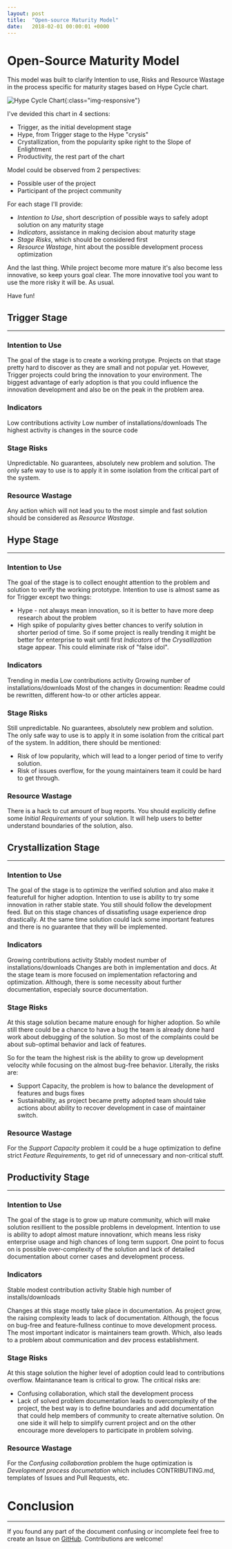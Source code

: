 ```yaml
---
layout: post
title:  "Open-source Maturity Model"
date:   2018-02-01 00:00:01 +0000
---
```


# Open-Source Maturity Model

This model was built to clarify Intention to use, Risks and Resource Wastage in the process specific for maturity stages based on Hype Cycle chart.

![Hype Cycle Chart](/hype-cycle-chart.png){:class="img-responsive"}

I've devided this chart in 4 sections:
- Trigger, as the initial development stage
- Hype, from Trigger stage to the Hype "crysis"
- Crystallization, from the popularity spike right to the Slope of Enlightment
- Productivity, the rest part of the chart

Model could be observed from 2 perspectives:
- Possible user of the project
- Participant of the project community

For each stage I'll provide:
- _Intention to Use_, short description of possible ways to safely adopt solution on any maturity stage
- _Indicators_, assistance in making decision about maturity stage
- _Stage Risks_, which should be considered first
- _Resource Wastage_, hint about the possible development process optimization

And the last thing. While project become more mature it's also become less innovative, so keep yours goal clear.
The more innovative tool you want to use the more risky it will be.
As usual.

Have fun!


## Trigger Stage
---
### Intention to Use
The goal of the stage is to create a working protype.
Projects on that stage pretty hard to discover as they are small and not popular yet.
However, Trigger projects could bring the innovation to your environment.
The biggest advantage of early adoption is that you could influence the innovation development and
also be on the peak in the problem area.

### Indicators
Low contributions activity
Low number of installations/downloads
The highest activity is changes in the source code

### Stage Risks
Unpredictable. No guarantees, absolutely new problem and solution.
The only safe way to use is to apply it in some isolation from the critical part of the system.

### Resource Wastage
Any action which will not lead you to the most simple and fast solution should be considered as _Resource Wastage_.


## Hype Stage
---
### Intention to Use
The goal of the stage is to collect enought attention to the problem and solution to verify the working prototype.
Intention to use is almost same as for Trigger except two things:
- Hype - not always mean innovation, so it is better to have more deep research about the problem
- High spike of popularity gives better chances to verify solution in shorter period of time. So if some project is really trending
it might be better for enterprise to wait until first _Indicators_ of the _Crysallization_ stage appear. This could eliminate risk of
"false idol".

### Indicators
Trending in media
Low contributions activity
Growing number of installations/downloads
Most of the changes in documention: Readme could be rewritten, different how-to or other articles appear.

### Stage Risks
Still unpredictable. No guarantees, absolutely new problem and solution.
The only safe way to use is to apply it in some isolation from the critical part of the system.
In addition, there should be mentioned:
- Risk of low popularity, which will lead to a longer period of time to verify solution.
- Risk of issues overflow, for the young maintainers team it could be hard to get through.

### Resource Wastage
There is a hack to cut amount of bug reports. You should explicitly define some _Initial Requirements_ of your solution.
It will help users to better understand boundaries of the solution, also.


## Crystallization Stage
---
### Intention to Use
The goal of the stage is to optimize the verified solution and also make it featurefull for higher adoption.
Intention to use is ability to try some innovation in rather stable state. You still should follow the development feed.
But on this stage chances of dissatisfing usage experience drop drastically.
At the same time solution could lack some important features and there is no guarantee that they will be implemented.

### Indicators
Growing contributions activity
Stably modest number of installations/downloads
Changes are both in implementation and docs. At the stage team is more focused on implementation refactoring and optimization.
Although, there is some necessity about further documentation, especialy source documentation.

### Stage Risks
At this stage solution became mature enough for higher adoption. So while still there could be a chance to have a bug the team is
already done hard work about debugging of the solution. So most of the complaints could be about sub-optimal behavior and lack of features.

So for the team the highest risk is the ability to grow up development velocity while focusing on the almost bug-free behavior. Literally, the risks are:
- Support Capacity, the problem is how to balance the development of features and bugs fixes
- Sustainability, as project became pretty adopted team should take actions about ability to recover development in case of maintainer switch.

### Resource Wastage
For the _Support Capacity_ problem it could be a huge optimization to define strict _Feature Requirements_, to get rid of unnecessary and non-critical stuff.


## Productivity Stage
---
### Intention to Use
The goal of the stage is to grow up mature community, which will make solution resillient to the possible problems in development.
Intention to use is ability to adopt almost mature innovationr, which means less risky enterprise usage and high chances of long term support.
One point to focus on is possible over-complexity of the solution and lack of detailed documentation about corner cases and development process.

### Indicators
Stable modest contribution activity
Stable high number of installs/downloads

Changes at this stage mostly take place in documentation. As project grow, the raising complexity leads to lack of documentation.
Although, the focus on bug-free and feature-fullness continue to move development process.
The most important indicator is maintainers team growth. Which, also leads to a problem about communication and dev process establishment.

### Stage Risks
At this stage solution the higher level of adoption could lead to contributions overflow. Maintanance team is critical to grow.
The critical risks are:
- Confusing collaboration, which stall the development process
- Lack of solved problem documentation leads to overcomplexity of the project, the best way is to define boundaries and add documentation
that could help members of community to create alternative solution. On one side it will help to simplify current project and on the other
encourage more developers to participate in problem solving.

### Resource Wastage
For the _Confusing collaboration_ problem the huge optimization is _Development process documetation_ which includes CONTRIBUTING.md, templates of Issues and Pull Requests, etc.


# Conclusion
---

If you found any part of the document confusing or incomplete feel free to create an Issue on [GitHub](https://github.com/open-source-quality/open-source-quality.github.io/issues).
Contributions are welcome!
